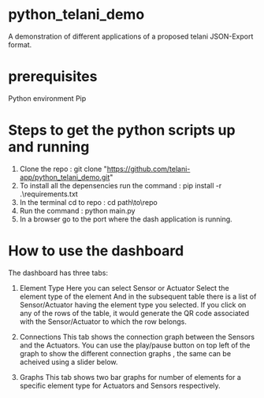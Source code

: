 # python_telani_demo
A demonstration of different applications of a proposed telani JSON-Export format.

# prerequisites
Python environment
Pip

# Steps to get the python scripts up and running
1) Clone the repo :  git clone "https://github.com/telani-app/python_telani_demo.git"
2) To install all the depensencies run the command : pip install -r .\requirements.txt
3) In the terminal cd to repo : cd path\to\repo
4) Run the command : python main.py
5) In a browser go to the port where the dash application is running.

# How to use the dashboard
The dashboard has three tabs:
  1) Element Type
      Here you can select Sensor or Actuator
      Select the element type of the element
      And in the subsequent table there is a list of Sensor/Actuator having the element type you selected.
      If you click on any of the rows of the table, it would generate the QR code associated with the Sensor/Actuator to which the row belongs.
   
   2) Connections
      This tab shows the connection graph between the Sensors and the Actuators.
      You can use the play/pause button on top left of the graph to show the different connection graphs , the same can be acheived using a slider below.
   
   3) Graphs
      This tab shows two bar graphs for number of elements for a specific element type for Actuators and Sensors respectively.

